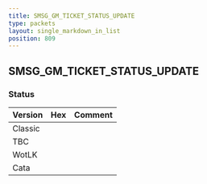 ```yaml
---
title: SMSG_GM_TICKET_STATUS_UPDATE
type: packets
layout: single_markdown_in_list
position: 809
---
```


## SMSG_GM_TICKET_STATUS_UPDATE

### Status

Version | Hex | Comment
---------- | ---------- | ---------- 
Classic |  |  
TBC |  |  
WotLK |  |  
Cata |  |  
